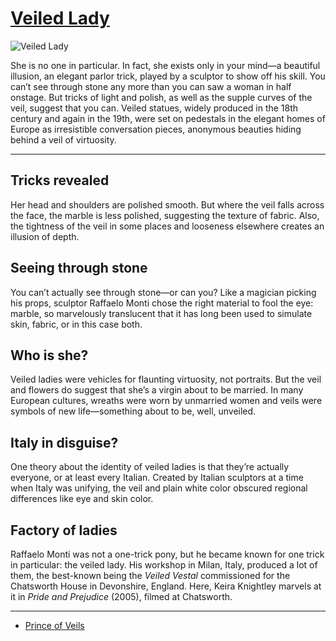 # [Veiled Lady](http://artstories.artsmia.org/#/o/12092)
![Veiled Lady](http://cdn.dx.artsmia.org/thumbs/tn_mia_6018803.jpg)

She is no one in particular. In fact, she exists only in your mind—a beautiful illusion, an elegant parlor trick, played by a sculptor to show off his skill. You can’t see through stone any more than you can saw a woman in half onstage. But tricks of light and polish, as well as the supple curves of the veil, suggest that you can. Veiled statues, widely produced in the 18th century and again in the 19th, were set on pedestals in the elegant homes of Europe as irresistible conversation pieces, anonymous beauties hiding behind a veil of virtuosity.

---

## Tricks revealed

Her head and shoulders are polished smooth. But where the veil falls across the face, the marble is less polished, suggesting the texture of fabric. Also, the tightness of the veil in some places and looseness elsewhere creates an illusion of depth.

## Seeing through stone

You can’t actually see through stone—or can you? Like a magician picking his props, sculptor Raffaelo Monti chose the right material to fool the eye: marble, so marvelously translucent that it has long been used to simulate skin, fabric, or in this case both.

## Who is she?

Veiled ladies were vehicles for flaunting virtuosity, not portraits. But the veil and flowers do suggest that she’s a virgin about to be married. In many European cultures, wreaths were worn by unmarried women and veils were symbols of new life—something about to be, well, unveiled.

## Italy in disguise?

One theory about the identity of veiled ladies is that they’re actually everyone, or at least every Italian. Created by Italian sculptors at a time when Italy was unifying, the veil and plain white color obscured regional differences like eye and skin color.

## Factory of ladies

Raffaelo Monti was not a one-trick pony, but he became known for one trick in particular: the veiled lady. His workshop in Milan, Italy, produced a lot of them, the best-known being the *Veiled Vestal* commissioned for the Chatsworth House in Devonshire, England. Here, Keira Knightley marvels at it in *Pride and Prejudice* (2005), filmed at Chatsworth.

---

* [Prince of Veils](../stories/prince-of-veils.md)
